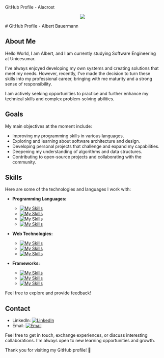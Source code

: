 <!DOCTYPE html>
<html>
<head>
  <p>GitHub Profile - Alacrost </p>
  <link rel="stylesheet" href="https://cdnjs.cloudflare.com/ajax/libs/font-awesome/6.0.0/css/all.min.css">
</head>
<body>
  <p align="center">
  <a href="https://skillicons.dev">
    <img src="https://skillicons.dev/icons?i=github" />
  </a>
</p>
# GitHub Profile - Albert Bauermann

## About Me

Hello World, I am Albert, and I am currently studying Software Engineering at Unicesumar.

I've always enjoyed developing my own systems and creating solutions that meet my needs.
However, recently, I've made the decision to turn these skills into my professional career, 
bringing with me maturity and a strong sense of responsibility.

I am actively seeking opportunities to practice and
further enhance my technical skills and complex problem-solving abilities.

## Goals

My main objectives at the moment include:

- Improving my programming skills in various languages.
- Exploring and learning about software architecture and design.
- Developing personal projects that challenge and expand my capabilities.
- Deepening my understanding of algorithms and data structures.
- Contributing to open-source projects and collaborating with the community.

## Skills

Here are some of the technologies and languages I work with:

- **Programming Languages:**
  - [![My Skills](https://skillicons.dev/icons?i=python)](https://skillicons.dev)
  - [![My Skills](https://skillicons.dev/icons?i=js)](https://skillicons.dev)
  - [![My Skills](https://skillicons.dev/icons?i=dart)](https://skillicons.dev)
  - [![My Skills](https://skillicons.dev/icons?i=c)](https://skillicons.dev)


- **Web Technologies:**
  - [![My Skills](https://skillicons.dev/icons?i=html)](https://skillicons.dev)
  - [![My Skills](https://skillicons.dev/icons?i=css)](https://skillicons.dev)
  - [![My Skills](https://skillicons.dev/icons?i=bootstrap)](https://skillicons.dev)

- **Frameworks:**
  - [![My Skills](https://skillicons.dev/icons?i=vue)](https://skillicons.dev)
  - [![My Skills](https://skillicons.dev/icons?i=django)](https://skillicons.dev)
  - [![My Skills](https://skillicons.dev/icons?i=flask)](https://skillicons.dev)

Feel free to explore and provide feedback!

## Contact

- LinkedIn: [![LinkedIn](https://img.shields.io/badge/LinkedIn-Connect-blue)](https://www.linkedin.com/in/albert-bauermann-b33a4aab/)
- Email: [![Email](https://img.shields.io/badge/Email-Send%20Message-red)](mailto:albert.baumer@gmail.com)

Feel free to get in touch, exchange experiences, or discuss interesting collaborations. I'm always open to new learning opportunities and growth.

Thank you for visiting my GitHub profile! 🚀

</body>
</html>
